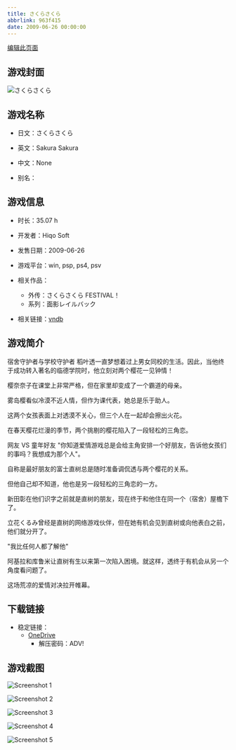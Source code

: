 ```yaml
---
title: さくらさくら
abbrlink: 963f415
date: 2009-06-26 00:00:00
---
```

[编辑此页面](https://github.com/ACG-3/ADV3-source/blob/main/source/_posts/games/%E3%81%95%E3%81%8F%E3%82%89%E3%81%95%E3%81%8F%E3%82%89.md)

## 游戏封面

![さくらさくら](https://pan.timero.xyz/onedrive/img_lib_001/%E3%81%95%E3%81%8F%E3%82%89%E3%81%95%E3%81%8F%E3%82%89_cover.avif)


## 游戏名称

- 日文：さくらさくら
- 英文：Sakura Sakura
- 中文：None

- 别名：


## 游戏信息

- 时长：35.07 h
- 开发者：Hiqo Soft
- 发售日期：2009-06-26
- 游戏平台：win, psp, ps4, psv
- 相关作品：
   - 外传：さくらさくら FESTIVAL！
   - 系列：面影レイルバック

- 相关链接：[vndb](https://vndb.org/v481)


## 游戏简介

宿舍守护者与学校守护者
稻叶透一直梦想着过上男女同校的生活。因此，当他终于成功转入著名的临德学院时，他立刻对两个樱花一见钟情！

樱奈奈子在课堂上非常严格，但在家里却变成了一个霸道的母亲。

雾岛樱看似冷漠不近人情，但作为课代表，她总是乐于助人。

这两个女孩表面上对透漠不关心，但三个人在一起却会擦出火花。

在春天樱花烂漫的季节，两个挑剔的樱花陷入了一段轻松的三角恋。


网友 VS 童年好友
"你知道爱情游戏总是会给主角安排一个好朋友，告诉他女孩们的事吗？我想成为那个人"。

自称是最好朋友的富士直树总是随时准备调侃透与两个樱花的关系。

但他自己却不知道，他也是另一段轻松的三角恋的一方。

新田彰在他们识字之前就是直树的朋友，现在终于和他住在同一个（宿舍）屋檐下了。

立花くるみ曾经是直树的网络游戏伙伴，但在她有机会见到直树或向他表白之前，他们就分开了。

"我比任何人都了解他"

阿基拉和库鲁米让直树有生以来第一次陷入困境。就这样，透终于有机会从另一个角度看问题了。

这场荒凉的爱情对决拉开帷幕。




## 下载链接

- 稳定链接：
    - [OneDrive](https://pan.timero.xyz/onedrive/adv_lib_001/%E3%81%95%E3%81%8F%E3%82%89%E3%81%95%E3%81%8F%E3%82%89)
        - 解压密码：ADV!



## 游戏截图


![Screenshot 1](https://pan.timero.xyz/onedrive/img_lib_001/%E3%81%95%E3%81%8F%E3%82%89%E3%81%95%E3%81%8F%E3%82%89_Screenshot_1.avif)

![Screenshot 2](https://pan.timero.xyz/onedrive/img_lib_001/%E3%81%95%E3%81%8F%E3%82%89%E3%81%95%E3%81%8F%E3%82%89_Screenshot_2.avif)

![Screenshot 3](https://pan.timero.xyz/onedrive/img_lib_001/%E3%81%95%E3%81%8F%E3%82%89%E3%81%95%E3%81%8F%E3%82%89_Screenshot_3.avif)

![Screenshot 4](https://pan.timero.xyz/onedrive/img_lib_001/%E3%81%95%E3%81%8F%E3%82%89%E3%81%95%E3%81%8F%E3%82%89_Screenshot_4.avif)

![Screenshot 5](https://pan.timero.xyz/onedrive/img_lib_001/%E3%81%95%E3%81%8F%E3%82%89%E3%81%95%E3%81%8F%E3%82%89_Screenshot_5.avif)


